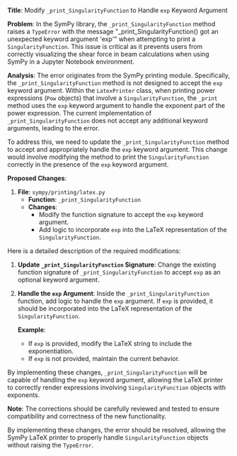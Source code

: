 **Title**: Modify `_print_SingularityFunction` to Handle `exp` Keyword Argument

**Problem**: 
In the SymPy library, the `_print_SingularityFunction` method raises a `TypeError` with the message "_print_SingularityFunction() got an unexpected keyword argument 'exp'" when attempting to print a `SingularityFunction`. This issue is critical as it prevents users from correctly visualizing the shear force in beam calculations when using SymPy in a Jupyter Notebook environment.

**Analysis**: 
The error originates from the SymPy printing module. Specifically, the `_print_SingularityFunction` method is not designed to accept the `exp` keyword argument. Within the `LatexPrinter` class, when printing power expressions (`Pow` objects) that involve a `SingularityFunction`, the `_print` method uses the `exp` keyword argument to handle the exponent part of the power expression. The current implementation of `_print_SingularityFunction` does not accept any additional keyword arguments, leading to the error.

To address this, we need to update the `_print_SingularityFunction` method to accept and appropriately handle the `exp` keyword argument. This change would involve modifying the method to print the `SingularityFunction` correctly in the presence of the `exp` keyword argument.

**Proposed Changes**:
1. **File**: `sympy/printing/latex.py`
    - **Function**: `_print_SingularityFunction`
    - **Changes**:
        - Modify the function signature to accept the `exp` keyword argument.
        - Add logic to incorporate `exp` into the LaTeX representation of the `SingularityFunction`.
        
Here is a detailed description of the required modifications:

1. **Update `_print_SingularityFunction` Signature**:
    Change the existing function signature of `_print_SingularityFunction` to accept `exp` as an optional keyword argument. 

2. **Handle the `exp` Argument**:
    Inside the `_print_SingularityFunction` function, add logic to handle the `exp` argument. If `exp` is provided, it should be incorporated into the LaTeX representation of the `SingularityFunction`.

    **Example**:
    - If `exp` is provided, modify the LaTeX string to include the exponentiation.
    - If `exp` is not provided, maintain the current behavior.

By implementing these changes, `_print_SingularityFunction` will be capable of handling the `exp` keyword argument, allowing the LaTeX printer to correctly render expressions involving `SingularityFunction` objects with exponents.

**Note**: The corrections should be carefully reviewed and tested to ensure compatibility and correctness of the new functionality.

By implementing these changes, the error should be resolved, allowing the SymPy LaTeX printer to properly handle `SingularityFunction` objects without raising the `TypeError`.